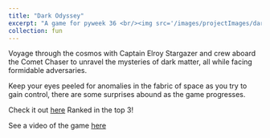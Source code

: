 ```yaml
---
title: "Dark Odyssey"
excerpt: "A game for pyweek 36 <br/><img src='/images/projectImages/dark_odyssey.png'>"
collection: fun
---
```


Voyage through the cosmos with Captain Elroy Stargazer and crew aboard the Comet Chaser to unravel the mysteries of dark matter, all while facing formidable adversaries.

Keep your eyes peeled for anomalies in the fabric of space as you try to gain control, there are some surprises abound as the game progresses.

Check it out [here](https://pyweek.org/e/py36/)
Ranked in the top 3!

See a video of the game [here](https://www.youtube.com/watch?v=E2hKCR4q7p8)